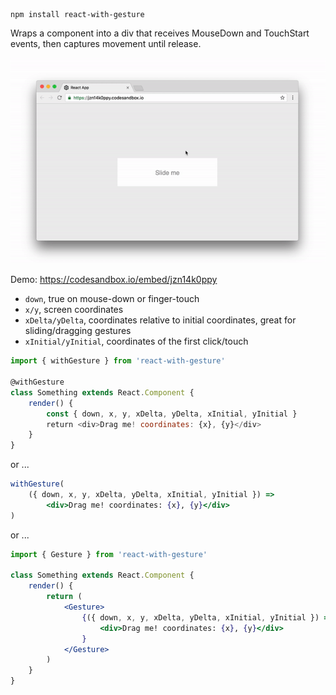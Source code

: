     npm install react-with-gesture
    
Wraps a component into a div that receives MouseDown and TouchStart events, then captures movement until release.

<p align="middle">
  <img src="assets/button.gif" width="600"/>
</p>

Demo: https://codesandbox.io/embed/jzn14k0ppy

* `down`, true on mouse-down or finger-touch
* `x/y`, screen coordinates
* `xDelta/yDelta`, coordinates relative to initial coordinates, great for sliding/dragging gestures
* `xInitial/yInitial`, coordinates of the first click/touch

```jsx
import { withGesture } from 'react-with-gesture'

@withGesture
class Something extends React.Component {
    render() {
        const { down, x, y, xDelta, yDelta, xInitial, yInitial }
        return <div>Drag me! coordinates: {x}, {y}</div>
    }
}
```

or ...

```jsx
withGesture(
    ({ down, x, y, xDelta, yDelta, xInitial, yInitial }) => 
        <div>Drag me! coordinates: {x}, {y}</div>
)
```

or ...


```jsx
import { Gesture } from 'react-with-gesture'

class Something extends React.Component {
    render() {
        return (
            <Gesture>
                {({ down, x, y, xDelta, yDelta, xInitial, yInitial }) =>
                    <div>Drag me! coordinates: {x}, {y}</div>
                }
            </Gesture>
        )
    }
}
```
